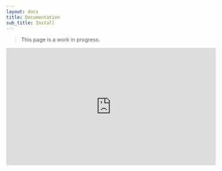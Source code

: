 ```yaml
---
layout: docs
title: Documentation
sub_title: Install
---
```


> This page is a work in progress.

<iframe width="560" height="315" src="https://www.youtube.com/embed/rRwFmUXocBY?rel=0" frameborder="0" allow="autoplay; encrypted-media" allowfullscreen></iframe>
